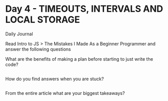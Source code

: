 # Day 4 - TIMEOUTS, INTERVALS AND LOCAL STORAGE

Daily Journal

Read Intro to JS > The Mistakes I Made As a Beginner Programmer and answer the following questions

What are the benefits of making a plan before starting to just write the code?
```
```
How do you find answers when you are stuck?
```
```
From the entire article what are your biggest takeaways?
```
```